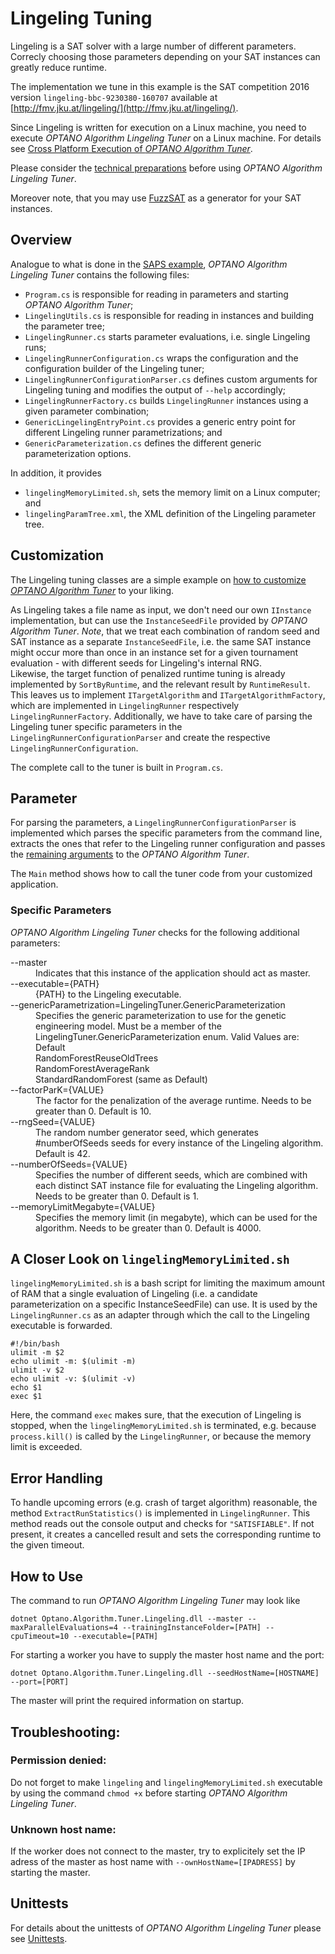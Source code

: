 # Lingeling Tuning

Lingeling is a SAT solver with a large number of different parameters. Correcly choosing those parameters depending on your SAT instances can greatly reduce runtime.

The implementation we tune in this example is the SAT competition 2016 version `lingeling-bbc-9230380-160707` available at [http://fmv.jku.at/lingeling/](http://fmv.jku.at/lingeling/).

Since Lingeling is written for execution on a Linux machine, you need to execute *OPTANO Algorithm Lingeling Tuner* on a Linux machine. For details see [Cross Platform Execution of *OPTANO Algorithm Tuner*](cross_platform.md).

Please consider the [technical preparations](technical_preparation.md) before using *OPTANO Algorithm Lingeling Tuner*.

Moreover note, that you may use [FuzzSAT](http://fmv.jku.at/fuzzsat/) as a generator for your SAT instances.

## Overview

Analogue to what is done in the [SAPS example](saps.md), *OPTANO Algorithm Lingeling Tuner* contains the following files:

- `Program.cs` is responsible for reading in parameters and starting *OPTANO Algorithm Tuner*;
- `LingelingUtils.cs` is responsible for reading in instances and building the parameter tree;
- `LingelingRunner.cs` starts parameter evaluations, i.e. single Lingeling runs;
- `LingelingRunnerConfiguration.cs` wraps the configuration and the configuration builder of the Lingeling tuner;
- `LingelingRunnerConfigurationParser.cs` defines custom arguments for Lingeling tuning and modifies the output of `--help` accordingly;
- `LingelingRunnerFactory.cs` builds `LingelingRunner` instances using a given parameter combination;
- `GenericLingelingEntryPoint.cs` provides a generic entry point for different Lingeling runner parametrizations; and
- `GenericParameterization.cs` defines the different generic parameterization options.

In addition, it provides

- `lingelingMemoryLimited.sh`, sets the memory limit on a Linux computer; and
- `lingelingParamTree.xml`, the XML definition of the Lingeling parameter tree.

## Customization
The Lingeling tuning classes are a simple example on [how to customize <i>OPTANO Algorithm Tuner</i>](advanced.md) to your liking.

As Lingeling takes a file name as input, we don't need our own `IInstance` implementation, but can use the `InstanceSeedFile` provided by *OPTANO Algorithm Tuner*. _Note_, that we treat each combination of random seed and SAT instance as a separate `InstanceSeedFile`, i.e. the same SAT instance might occur more than once in an instance set for a given tournament evaluation - with different seeds for Lingeling's internal RNG.<br/>
Likewise, the target function of penalized runtime tuning is already implemented by `SortByRuntime`, and the relevant result by `RuntimeResult`. This leaves us to implement `ITargetAlgorithm` and `ITargetAlgorithmFactory`, which are implemented in `LingelingRunner` respectively `LingelingRunnerFactory`. Additionally, we have to take care of parsing the Lingeling tuner specific parameters in the `LingelingRunnerConfigurationParser` and create the respective `LingelingRunnerConfiguration`.

The complete call to the tuner is built in `Program.cs`.

## Parameter
For parsing the parameters, a `LingelingRunnerConfigurationParser` is implemented which parses the specific parameters from the command line, extracts the ones that refer to the Lingeling runner configuration and passes the [remaining arguments](parameters.md) to the *OPTANO Algorithm Tuner*.

The `Main` method shows how to call the tuner code from your customized application.

### Specific Parameters
*OPTANO Algorithm Lingeling Tuner* checks for the following additional parameters:

<dl>
 <dt>--master</dt>
 <dd>Indicates that this instance of the application should act as master.</dd>
 <dt>--executable={PATH}</dt>
 <dd>{PATH} to the Lingeling executable.</dd>
 <dt>--genericParametrization=LingelingTuner.GenericParameterization</dt>
 <dd>Specifies the generic parameterization to use for the genetic engineering model. Must be a member of the LingelingTuner.GenericParameterization enum. Valid Values are:
<dd>Default</dd>
<dd>RandomForestReuseOldTrees</dd>
<dd>RandomForestAverageRank</dd>
<dd>StandardRandomForest (same as Default)</dd>
 </dd>
 <dt>--factorParK={VALUE}</dt>
 <dd>The factor for the penalization of the average runtime. Needs to be greater than 0. Default is 10.</dd>
 <dt>--rngSeed={VALUE}</dt>
 <dd>The random number generator seed, which generates #numberOfSeeds seeds for every instance of the Lingeling algorithm. Default is 42.</dd>
 <dt>--numberOfSeeds={VALUE}</dt>
 <dd>Specifies the number of different seeds, which are combined with each distinct SAT instance file for evaluating the Lingeling algorithm. Needs to be greater than 0. Default is 1.</dd>
 <dt>--memoryLimitMegabyte={VALUE}</dt>
 <dd>Specifies the memory limit (in megabyte), which can be used for the algorithm. Needs to be greater than 0. Default is 4000.</dd>
</dl>

## A Closer Look on `lingelingMemoryLimited.sh`

`lingelingMemoryLimited.sh` is a bash script for limiting the maximum amount of RAM that a single evaluation of Lingeling (i.e. a candidate parameterization on a specific InstanceSeedFile) can use. It is used by the `LingelingRunner.cs` as an adapter through which the call to the Lingeling executable is forwarded.

```
#!/bin/bash
ulimit -m $2
echo ulimit -m: $(ulimit -m)
ulimit -v $2
echo ulimit -v: $(ulimit -v)
echo $1
exec $1
```

Here, the command ``exec`` makes sure, that the execution of Lingeling is stopped, when the `lingelingMemoryLimited.sh` is terminated, e.g. because ``process.kill()`` is called by the `LingelingRunner`, or because the memory limit is exceeded.

## Error Handling

To handle upcoming errors (e.g. crash of target algorithm) reasonable, the method `ExtractRunStatistics()` is implemented in `LingelingRunner`. This method reads out the console output and checks for `"SATISFIABLE"`. If not present, it creates a cancelled result and sets the corresponding runtime to the given timeout.

## How to Use

The command to run *OPTANO Algorithm Lingeling Tuner* may look like

`dotnet Optano.Algorithm.Tuner.Lingeling.dll --master --maxParallelEvaluations=4 --trainingInstanceFolder=[PATH] --cpuTimeout=10 --executable=[PATH]`

For starting a worker you have to supply the master host name and the port:

`dotnet Optano.Algorithm.Tuner.Lingeling.dll --seedHostName=[HOSTNAME] --port=[PORT]`

The master will print the required information on startup.

## Troubleshooting: 

### Permission denied:
Do not forget to make ``lingeling`` and ``lingelingMemoryLimited.sh`` executable by using the command ``chmod +x`` before starting *OPTANO Algorithm Lingeling Tuner*.

### Unknown host name:
If the worker does not connect to the master, try to explicitely set the IP adress of the master as host name with `--ownHostName=[IPADRESS]` by starting the master.

## Unittests

For details about the unittests of *OPTANO Algorithm Lingeling Tuner* please see [Unittests](unittests.md).